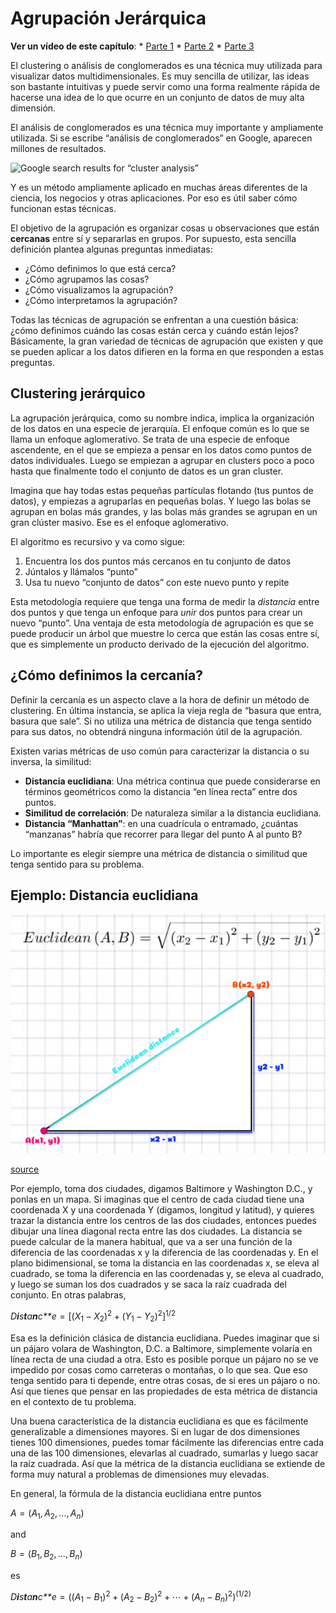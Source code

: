 Agrupación Jerárquica
================

**Ver un vídeo de este capítulo**: \* [Parte
1](https://youtu.be/BKoChxguelA) \* [Parte
2](https://youtu.be/ZQYLGS7ptWM) \* [Parte
3](https://youtu.be/lmSMEZAjE-4)

El clustering o análisis de conglomerados es una técnica muy utilizada
para visualizar datos multidimensionales. Es muy sencilla de utilizar,
las ideas son bastante intuitivas y puede servir como una forma
realmente rápida de hacerse una idea de lo que ocurre en un conjunto de
datos de muy alta dimensión.

El análisis de conglomerados es una técnica muy importante y ampliamente
utilizada. Si se escribe “análisis de conglomerados” en Google, aparecen
millones de resultados.

![Google search results for “cluster
analysis”](images/cluster_analysis_google.png)

Y es un método ampliamente aplicado en muchas áreas diferentes de la
ciencia, los negocios y otras aplicaciones. Por eso es útil saber cómo
funcionan estas técnicas.

El objetivo de la agrupación es organizar cosas u observaciones que
están **cercanas** entre sí y separarlas en grupos. Por supuesto, esta
sencilla definición plantea algunas preguntas inmediatas:

-   ¿Cómo definimos lo que está cerca?
-   ¿Cómo agrupamos las cosas?
-   ¿Cómo visualizamos la agrupación?
-   ¿Cómo interpretamos la agrupación?

Todas las técnicas de agrupación se enfrentan a una cuestión básica:
¿cómo definimos cuándo las cosas están cerca y cuándo están lejos?
Básicamente, la gran variedad de técnicas de agrupación que existen y
que se pueden aplicar a los datos difieren en la forma en que responden
a estas preguntas.

## Clustering jerárquico

La agrupación jerárquica, como su nombre indica, implica la organización
de los datos en una especie de jerarquía. El enfoque común es lo que se
llama un enfoque aglomerativo. Se trata de una especie de enfoque
ascendente, en el que se empieza a pensar en los datos como puntos de
datos individuales. Luego se empiezan a agrupar en clusters poco a poco
hasta que finalmente todo el conjunto de datos es un gran cluster.

Imagina que hay todas estas pequeñas partículas flotando (tus puntos de
datos), y empiezas a agruparlas en pequeñas bolas. Y luego las bolas se
agrupan en bolas más grandes, y las bolas más grandes se agrupan en un
gran clúster masivo. Ese es el enfoque aglomerativo.

El algoritmo es recursivo y va como sigue:

1.  Encuentra los dos puntos más cercanos en tu conjunto de datos
2.  Júntalos y llámalos “punto”
3.  Usa tu nuevo “conjunto de datos” con este nuevo punto y repite

Esta metodología requiere que tenga una forma de medir la *distancia*
entre dos puntos y que tenga un enfoque para *unir* dos puntos para
crear un nuevo “punto”. Una ventaja de esta metodología de agrupación es
que se puede producir un árbol que muestre lo cerca que están las cosas
entre sí, que es simplemente un producto derivado de la ejecución del
algoritmo.

## ¿Cómo definimos la cercanía?

Definir la cercanía es un aspecto clave a la hora de definir un método
de clustering. En última instancia, se aplica la vieja regla de “basura
que entra, basura que sale”. Si no utiliza una métrica de distancia que
tenga sentido para sus datos, no obtendrá ninguna información útil de la
agrupación.

Existen varias métricas de uso común para caracterizar la distancia o su
inversa, la similitud:

-   **Distancia euclidiana**: Una métrica continua que puede
    considerarse en términos geométricos como la distancia “en línea
    recta” entre dos puntos.
-   **Similitud de correlación**: De naturaleza similar a la distancia
    euclidiana.
-   **Distancia “Manhattan”**: en una cuadrícula o entramado, ¿cuántas
    “manzanas” habría que recorrer para llegar del punto A al punto B?

Lo importante es elegir siempre una métrica de distancia o similitud que
tenga sentido para su problema.

## Ejemplo: Distancia euclidiana

![Euclidean distance](images/distance.png)

[source](resources/lecture5-clustering.pdf)

Por ejemplo, toma dos ciudades, digamos Baltimore y Washington D.C., y
ponlas en un mapa. Si imaginas que el centro de cada ciudad tiene una
coordenada X y una coordenada Y (digamos, longitud y latitud), y quieres
trazar la distancia entre los centros de las dos ciudades, entonces
puedes dibujar una línea diagonal recta entre las dos ciudades. La
distancia se puede calcular de la manera habitual, que va a ser una
función de la diferencia de las coordenadas x y la diferencia de las
coordenadas y. En el plano bidimensional, se toma la distancia en las
coordenadas x, se eleva al cuadrado, se toma la diferencia en las
coordenadas y, se eleva al cuadrado, y luego se suman los dos cuadrados
y se saca la raíz cuadrada del conjunto. En otras palabras,

*D**i**s**t**a**n**c**e* = \[(*X*<sub>1</sub> − *X*<sub>2</sub>)<sup>2</sup> + (*Y*<sub>1</sub> − *Y*<sub>2</sub>)<sup>2</sup>\]<sup>1/2</sup>

Esa es la definición clásica de distancia euclidiana. Puedes imaginar
que si un pájaro volara de Washington, D.C. a Baltimore, simplemente
volaría en línea recta de una ciudad a otra. Esto es posible porque un
pájaro no se ve impedido por cosas como carreteras o montañas, o lo que
sea. Que eso tenga sentido para ti depende, entre otras cosas, de si
eres un pájaro o no. Así que tienes que pensar en las propiedades de
esta métrica de distancia en el contexto de tu problema.

Una buena característica de la distancia euclidiana es que es fácilmente
generalizable a dimensiones mayores. Si en lugar de dos dimensiones
tienes 100 dimensiones, puedes tomar fácilmente las diferencias entre
cada una de las 100 dimensiones, elevarlas al cuadrado, sumarlas y luego
sacar la raíz cuadrada. Así que la métrica de la distancia euclidiana se
extiende de forma muy natural a problemas de dimensiones muy elevadas.

En general, la fórmula de la distancia euclidiana entre puntos

*A* = (*A*<sub>1</sub>, *A*<sub>2</sub>, …, *A*<sub>*n*</sub>)

and

*B* = (*B*<sub>1</sub>, *B*<sub>2</sub>, …, *B*<sub>*n*</sub>)

es

*D**i**s**t**a**n**c**e* = ((*A*<sub>1</sub> − *B*<sub>1</sub>)<sup>2</sup> + (*A*<sub>2</sub> − *B*<sub>2</sub>)<sup>2</sup> + ⋯ + (*A*<sub>*n*</sub> − *B*<sub>*n*</sub>)<sup>2</sup>)<sup>(1/2)</sup>
